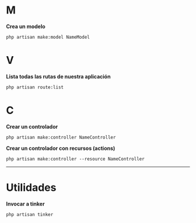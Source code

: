 # M
**Crea un modelo**
```console
php artisan make:model NameModel
```

# V

**Lista todas las rutas de nuestra aplicación**
```console
php artisan route:list
```
# C
**Crear un controlador**
```console
php artisan make:controller NameController
```
**Crear un controlador con recursos (actions)**
```console
php artisan make:controller --resource NameController
```
***

# Utilidades

**Invocar a tinker**
```console
php artisan tinker
```


